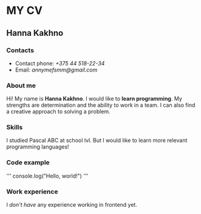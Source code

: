 # MY CV
## Hanna Kakhno
### Contacts
- Contact phone: _+375 44 518-22-34_
- Email: _annymefsmm@gmail.com_
### About me
Hi! My name is __Hanna Kakhno__. I would like to __learn programming__. My strengths are determination and the ability to work in a team. I can also find a creative approach to solving a problem.
### Skills
I studied Pascal ABC at school lvl. But I would like to learn more relevant programming languages!
### Code example
'''
console.log("Hello, world!")
'''
### Work experience
I _don't have_ any experience working in frontend yet.
